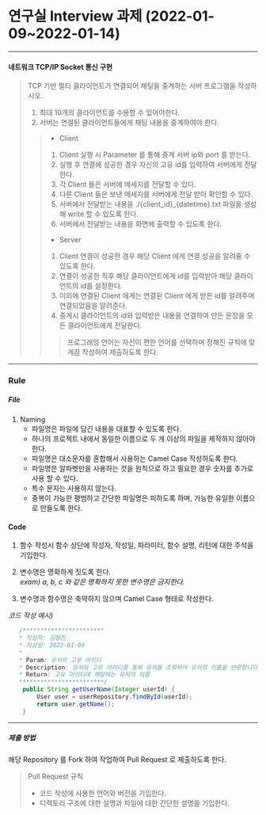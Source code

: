 # 연구실 Interview 과제 (2022-01-09~2022-01-14)

---

#### 네트워크 TCP/IP Socket 통신 구현  
>TCP 기반 멀티 클라이언트가 연결되어 채팅을 중계하는 서버 프로그램을 작성하시오.  
> 1. 최대 10개의 클라이언트를 수용할 수 있어야한다.  
> 2. 서버는 연결된 클라이언트들에게 채팅 내용을 중계하여야 한다.  
> 
>> - Client  
>>1. Client 실행 시 Parameter 를 통해 중계 서버 ip와 port 를 받는다.  
>>2. 실행 후 연결에 성공한 경우 자신의 고유 id를 입력하여 서버에게 전달한다.
>>3. 각 Client 들은 서버에 메세지를 전달할 수 있다.
>>4. 다른 Client 들은 보낸 메세지를 서버에게 전달 받아 확인할 수 있다.
>>5. 서버에서 전달받는 내용을 ./{client_id}_{datetime}.txt 파일을 생성해 write 할 수 있도록 한다.
>>6. 서버에서 전달받는 내용을 화면에 출력할 수 있도록 한다.  
>> - Server  
>> 1. Client 연결이 성공한 경우 해당 Client 에게 연결 성공을 알려줄 수 있도록 한다.
>> 2. 연결이 성공한 직후 해당 클라이언트에게 id를 입력받아 해당 클라이언트의 id를 설정한다.
>> 3. 이외에 연결된 Client 에게는 연결된 Client 에게 받은 id를 알려주며 연결되었음을 알려준다.
>> 4. 중계시 클라이언트의 id와 입력받은 내용을 연결하여 만든 문장을 모든 클라이언트에게 전달한다.
>>> 프로그래밍 언어는 자신이 편한 언어를 선택하며 정해진 규칙에 맞게끔 작성하여 제출하도록 한다.

---
### Rule
##### File
1. Naming
    - 파일명은 파일에 담긴 내용을 대표할 수 있도록 한다.
    - 하나의 프로젝트 내에서 동일한 이름으로 두 개 이상의 파일을 제작하지 않아야 한다.
    - 파일명은 대소문자를 혼합해서 사용하는 Camel Case 작성하도록 한다.
    - 파일명은 알파벳만을 사용하는 것을 원칙으로 하고 필요한 경우 숫자를 추가로 사용 할 수 있다.
    - 특수 문자는 사용하지 않는다.
    - 중복이 가능한 평범하고 간단한 파일명은 피하도록 하며, 가능한 유일한 이름으로 만들도록 한다.

#### Code
1. 함수 작성시 함수 상단에 작성자, 작성일, 파라미터, 함수 설명, 리턴에 대한 주석을 기입한다.
2. 변수명은 명확하게 짓도록 한다.  
   _exam) a, b, c 와 같은 명확하지 못한 변수명은 금지한다._
   
3. 변수명과 함수명은 축약하지 않으며 Camel Case 형태로 작성한다.

_코드 작성 예시)_
``` Java
   /***********************
   * 작성자: 김형진
   * 작성일: 2022-01-09
   *
   * Param: 유저의 고유 아이디
   * Description: 유저의 고유 아이디를 통해 유저를 조회하여 유저의 이름을 반환합니다.
   * Return: 고유 아이디에 해당하는 유저의 이름
   ************************/
    public String getUserName(Integer userId) {
        User user = userRepository.findById(userId);
        return user.getName();
    }
```
---
##### 제출 방법
해당 Repository 를 Fork 하여 작업하여 Pull Request 로 제출하도록 한다.
>Pull Request 규칙
>- 코드 작성에 사용한 언어와 버전을 기입한다.
>- 디렉토리 구조에 대한 설명과 파일에 대한 간단한 설명을 기입한다.
